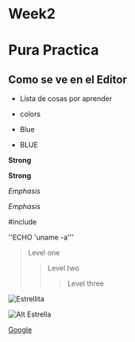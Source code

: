 # Week2
# Pura Practica

## Como se ve en el Editor

* Lista de cosas por aprender

* colors

* Blue <li>BLUE</li>

**Strong**

__Strong__

*Emphasis*

_Emphasis_

#include <studio>

''ECHO 'uname -a'''

> Level one
>
>> Level two
>>
>>> Level three


![Estrellita]("C:\Users\miyak\Pictures\IMG20220507102133.jpg")

![Alt Estrella](IMG20220507102133.jpg)

[Google](http://google.com/)
